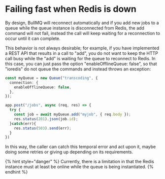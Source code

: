 # Failing fast when Redis is down

By design, BullMQ will reconnect automatically and if you add new jobs to a queue while the queue instance is disconnected from Redis, the add command will not fail, instead the call will keep waiting for a reconnection to occur until it can complete.&#x20;

This behavior is not always desirable; for example, if you have implemented a REST API that results in a call to "add", you do not want to keep the HTTP call busy while the "add" is waiting for the queue to reconnect to Redis. In this case, you can just pass the option "enableOfflineQueue: false", so that "ioredis" do not queue the commands and instead throws an exception:

```typescript
const myQueue = new Queue("transcoding", {
  connection: {
    enableOfflineQueue: false,
  },
});

app.post("/jobs", async (req, res) => {
  try {
    const job = await myQueue.add("myjob", { req.body });
    res.status(201).json(job.id);
  }catch(err){
    res.status(503).send(err);
  }
})

```

In this way, the caller can catch this temporal error and act upon it, maybe doing some retries or giving up depending on its requirements.

{% hint style="danger" %}
Currently, there is a limitation in that the Redis instance must at least be online while the queue is being instantiated.
{% endhint %}
